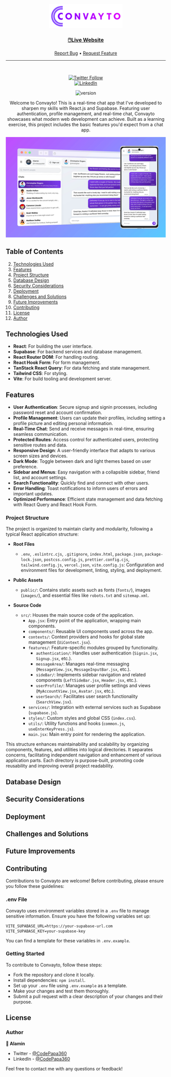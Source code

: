 <div align="center">

  <img src="./public/images/convayto-logo.png" alt="Convayto logo" width="230" height="auto">

  <!-- <h1>Convayto</h1> -->

  <h3>
    <a href="https://convayto.vercel.app">
      <strong>🖱️Live Website</strong>
    </a>
  </h3>

  <div align="center">
    <a href="https://github.com/CodePapa360/Convayto/issues">Report Bug</a>
    •
    <a href="https://github.com/CodePapa360/Convayto/pulls">Request Feature</a>
  </div>

  <hr>

</div>

<!-- Badges -->
<div align="center">
<br/>

[![Twitter Follow](https://img.shields.io/twitter/follow/CodePapa360?style=social&logo=x)](https://x.com/CodePapa360)  
[![LinkedIn](https://img.shields.io/badge/LinkedIn-Connect-blue?style=social&logo=linkedin)](https://www.linkedin.com/in/CodePapa360)

![version](https://img.shields.io/github/package-json/v/CodePapa360/Convayto?color=blue)

</div>

<!-- Brief -->
<p align="center">
Welcome to Convayto! This is a real-time chat app that I've developed to sharpen my skills with React.js and Supabase. Featuring user authentication, profile management, and real-time chat, Convayto showcases what modern web development can achieve. Built as a learning exercise, this project includes the basic features you'd expect from a chat app.
</p>

<!-- Screenshot -->
<a align="center" href="https://convayto.vercel.app">

![Screenshot](./public/images/convayto-mockup.jpg)

</a>

## Table of Contents

2. [Technologies Used](#technologies-used)
3. [Features](#features)
4. [Project Structure](#project-structure)
5. [Database Design](#database-design)
6. [Security Considerations](#security-considerations)
7. [Deployment](#deployment)
8. [Challenges and Solutions](#challenges-and-solutions)
9. [Future Improvements](#future-improvements)
10. [Contributing](#contributing)
11. [License](#license)
12. [Author](#author)

## Technologies Used

- **React**: For building the user interface.
- **Supabase**: For backend services and database management.
- **React Router DOM**: For handling routing.
- **React Hook Form**: For form management.
- **TanStack React Query**: For data fetching and state management.
- **Tailwind CSS**: For styling.
- **Vite**: For build tooling and development server.

## Features

- **User Authentication**: Secure signup and signin processes, including password reset and account confirmation.
- **Profile Management**: Users can update their profiles, including setting a profile picture and editing personal information.
- **Real-Time Chat**: Send and receive messages in real-time, ensuring seamless communication.
- **Protected Routes**: Access control for authenticated users, protecting sensitive routes and data.
- **Responsive Design**: A user-friendly interface that adapts to various screen sizes and devices.
- **Dark Mode**: Toggle between dark and light themes based on user preference.
- **Sidebar and Menus**: Easy navigation with a collapsible sidebar, friend list, and account settings.
- **Search Functionality**: Quickly find and connect with other users.
- **Error Handling**: Toast notifications to inform users of errors and important updates.
- **Optimized Performance**: Efficient state management and data fetching with React Query and React Hook Form.

### Project Structure

The project is organized to maintain clarity and modularity, following a typical React application structure:

- **Root Files**

  - `.env`, `.eslintrc.cjs`, `.gitignore`, `index.html`, `package.json`, `package-lock.json`, `postcss.config.js`, `prettier.config.cjs`, `tailwind.config.js`, `vercel.json`, `vite.config.js`: Configuration and environment files for development, linting, styling, and deployment.

- **Public Assets**

  - `public/`: Contains static assets such as fonts (`fonts/`), images (`images/`), and essential files like `robots.txt` and `sitemap.xml`.

- **Source Code**
  - `src/`: Houses the main source code of the application.
    - `App.jsx`: Entry point of the application, wrapping main components.
    - `components/`: Reusable UI components used across the app.
    - `contexts/`: Context providers and hooks for global state management (`UiContext.jsx`).
    - `features/`: Feature-specific modules grouped by functionality.
      - `authentication/`: Handles user authentication (`Signin.jsx`, `Signup.jsx`, etc.).
      - `messageArea/`: Manages real-time messaging (`MessageView.jsx`, `MessageInputBar.jsx`, etc.).
      - `sideBar/`: Implements sidebar navigation and related components (`LeftSideBar.jsx`, `Header.jsx`, etc.).
      - `userProfile/`: Manages user profile settings and views (`MyAccountView.jsx`, `Avatar.jsx`, etc.).
      - `userSearch/`: Facilitates user search functionality (`SearchView.jsx`).
    - `services/`: Integration with external services such as Supabase (`supabase.js`).
    - `styles/`: Custom styles and global CSS (`index.css`).
    - `utils/`: Utility functions and hooks (`common.js`, `useEnterKeyPress.js`).
    - `main.jsx`: Main entry point for rendering the application.

This structure enhances maintainability and scalability by organizing components, features, and utilities into logical directories. It separates concerns, facilitating independent navigation and enhancement of various application parts. Each directory is purpose-built, promoting code reusability and improving overall project readability.

## Database Design

## Security Considerations

## Deployment

## Challenges and Solutions

## Future Improvements

## Contributing

Contributions to Convayto are welcome! Before contributing, please ensure you follow these guidelines:

### .env File

Convayto uses environment variables stored in a `.env` file to manage sensitive information. Ensure you have the following variables set up:

```plaintext
VITE_SUPABASE_URL=https://your-supabase-url.com
VITE_SUPABASE_KEY=your-supabase-key
```

You can find a template for these variables in `.env.example`.

### Getting Started

To contribute to Convayto, follow these steps:

- Fork the repository and clone it locally.
- Install dependencies: `npm install`.
- Set up your `.env` file using `.env.example` as a template.
- Make your changes and test them thoroughly.
- Submit a pull request with a clear description of your changes and their purpose.

## License

### Author

<b>👤 Alamin</b>

- Twitter - [@CodePapa360](https://www.twitter.com/CodePapa360)
- LinkedIn - [@CodePapa360](https://www.linkedin.com/in/codepapa360)

Feel free to contact me with any questions or feedback!
